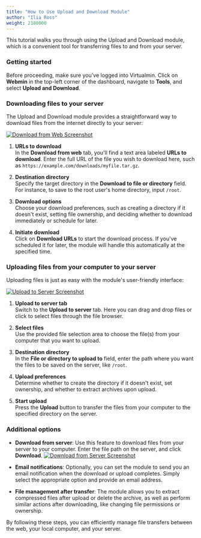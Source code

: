 ```yaml
---
title: "How to Use Upload and Download Module"
author: "Ilia Ross"
weight: 2180000
---
```


This tutorial walks you through using the Upload and Download module, which is a convenient tool for transferring files to and from your server.

### Getting started

Before proceeding, make sure you've logged into Virtualmin. Click on **Webmin** in the top-left corner of the dashboard, navigate to **Tools**, and select **Upload and Download**.

### Downloading files to your server

The Upload and Download module provides a straightforward way to download files from the internet directly to your server:

   [![](/images/docs/screenshots/light/upload-and-download-download-from-web.png "Download from Web Screenshot")](/images/docs/screenshots/light/upload-and-download-download-from-web.png)

1. **URLs to download**  
   In the **Download from web** tab, you'll find a text area labeled **URLs to download**. Enter the full URL of the file you wish to download here, such as `https://example.com/downloads/myfile.tar.gz`.

2. **Destination directory**  
   Specify the target directory in the **Download to file or directory** field. For instance, to save to the root user's home directory, input `/root`.

3. **Download options**  
   Choose your download preferences, such as creating a directory if it doesn't exist, setting file ownership, and deciding whether to download immediately or schedule for later.

4. **Initiate download**  
   Click on **Download URLs** to start the download process. If you've scheduled it for later, the module will handle this automatically at the specified time.

### Uploading files from your computer to your server

Uploading files is just as easy with the module's user-friendly interface:

   [![](/images/docs/screenshots/light/upload-and-download-upload.png "Upload to Server Screenshot")](/images/docs/screenshots/light/upload-and-download-upload.png)

1. **Upload to server tab**  
   Switch to the **Upload to server** tab. Here you can drag and drop files or click to select files through the file browser.

2. **Select files**  
   Use the provided file selection area to choose the file(s) from your computer that you want to upload.

3. **Destination directory**  
   In the **File or directory to upload to** field, enter the path where you want the files to be saved on the server, like `/root`.

4. **Upload preferences**  
   Determine whether to create the directory if it doesn't exist, set ownership, and whether to extract archives upon upload.

5. **Start upload**  
   Press the **Upload** button to transfer the files from your computer to the specified directory on the server.

### Additional options

- **Download from server**: Use this feature to download files from your server to your computer. Enter the file path on the server, and click **Download**.
   [![](/images/docs/screenshots/light/upload-and-download-download-from-server.png "Download from Server Screenshot")](/images/docs/screenshots/light/upload-and-download-download-from-server.png)

- **Email notifications**: Optionally, you can set the module to send you an email notification when the download or upload completes. Simply select the appropriate option and provide an email address.

- **File management after transfer**: The module allows you to extract compressed files after upload or delete the archive, as well as perform similar actions after downloading, like changing file permissions or ownership.

By following these steps, you can efficiently manage file transfers between the web, your local computer, and your server.
